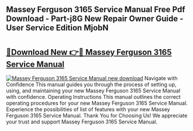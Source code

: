 ## Massey Ferguson 3165 Service Manual Free Pdf Download - Part-j8G New Repair Owner Guide - User Service Edition MjobN

# <h2><a href="http://bc949.oget.top/?id=Massey+Ferguson+3165+Service+Manual">🔗Download New 👉🔴 Massey Ferguson 3165 Service Manual</a></h2>

[![Massey Ferguson 3165 Service Manual new download](https://i.imgur.com/5g1atiW.png)](http://bc949.oget.top/?id=Massey+Ferguson+3165+Service+Manual)
Navigate with Confidence This manual guides you through the process of setting up, using, and maintaining your new Massey Ferguson 3165 Service Manual with confidence. Operating Instructions This manual outlines the correct operating procedures for your new Massey Ferguson 3165 Service Manual. Experience the possibilities of list of features with your new Massey Ferguson 3165 Service Manual. Thank You for Choosing Us! We appreciate your trust and support Massey Ferguson 3165 Service Manual.
